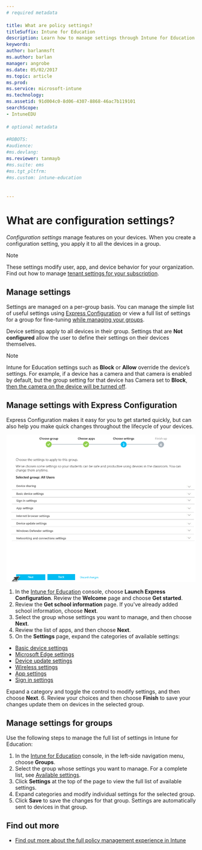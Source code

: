 ```yaml
---
# required metadata

title: What are policy settings?
titleSuffix: Intune for Education
description: Learn how to manage settings through Intune for Education policies.
keywords:
author: barlanmsft
ms.author: barlan
manager: angrobe
ms.date: 05/02/2017
ms.topic: article
ms.prod:
ms.service: microsoft-intune
ms.technology:
ms.assetid: 91d004c0-8d06-4307-8868-46ac7b119101
searchScope:
- IntuneEDU

# optional metadata

#ROBOTS:
#audience:
#ms.devlang:
ms.reviewer: tanmayb
#ms.suite: ems
#ms.tgt_pltfrm:
#ms.custom: intune-education


---
```


# What are configuration settings?
_Configuration settings_ manage features on your devices. When you create a configuration setting, you apply it to all the devices in a group.

> [!NOTE]
> These settings modify user, app, and device behavior for your organization. Find out how to manage [tenant settings for your subscription](what-are-tenants.md).

## Manage settings

Settings are managed on a per-group basis. You can manage the simple list of useful settings using [Express Configuration](what-are-settings.md#manage-settings-in-express-configuration) or view a full list of settings for a group for fine-tuning [while managing your groups](what-are-settings.md#manage-settings-for-groups).

Device settings apply to all devices in their group. Settings that are **Not configured** allow the user to define their settings on their devices themselves.

> [!NOTE]
> Intune for Education settings such as **Block** or **Allow** override the device’s settings. For example, if a device has a camera and that camera is enabled by default, but the group setting for that device has Camera set to **Block**, [then the camera on the device will be turned off](group-inheritance.md).

## Manage settings with Express Configuration

Express Configuration makes it easy for you to get started quickly, but can also help you make quick changes throughout the lifecycle of your devices.

  ![Express Configuration settings fix](./media/express-config-006-choose-settings.png)

1. In the [Intune for Education](https://intuneeducation.portal.azure.com) console, choose **Launch Express Configuration**. Review the **Welcome** page and choose **Get started**.
2. Review the **Get school information** page. If you've already added school information, choose **Next**.
3. Select the group whose settings you want to manage, and then choose **Next**.
4. Review the list of apps, and then choose **Next**.
5. On the **Settings** page, expand the categories of available settings:
  - [Basic device settings](available-settings.md#basic-device-settings)
  - [Microsoft Edge settings](available-settings.md#microsoft-edge-settings)
  - [Device update settings](available-settings.md#device-update-settings)
  - [Wireless settings](available-settings.md#wireless-settings)
  - [App settings](available-settings.md#app-settings)
  - [Sign in settings](available-settings.md#sign-in-settings)

  Expand a category and toggle the control to modify settings, and then choose **Next**.
6. Review your choices and then choose **Finish** to save your changes update them on devices in the selected group.

## Manage settings for groups

Use the following steps to manage the full list of settings in Intune for Education:
1. In the [Intune for Education](https://intuneeducation.portal.azure.com) console, in the left-side navigation menu, choose **Groups**.
2. Select the group whose settings you want to manage. For a complete list, see [Available settings](what-are-settings.md).
3. Click **Settings** at the top of the page to view the full list of available settings.
4. Expand categories and modify individual settings for the selected group.
5. Click **Save** to save the changes for that group. Settings are automatically sent to devices in that group.

## Find out more

- [Find out more about the full policy management experience in  Intune](https://docs.microsoft.com/intune/deploy-use/manage-settings-and-features-on-your-devices-with-microsoft-intune-policies)
